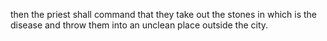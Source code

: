 then the priest shall command that they take out the stones in which is the disease and throw them into an unclean place outside the city.
